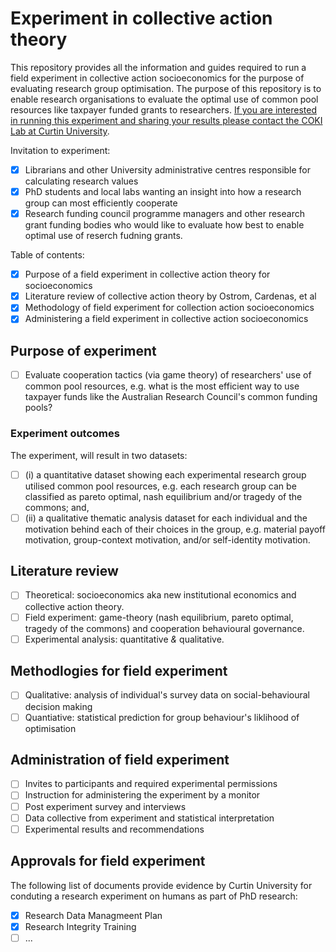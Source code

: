 # Experiment in collective action theory
This repository provides all the information and guides required to run a field experiment in collective action socioeconomics for the purpose of evaluating research group optimisation. The purpose of this repository is to enable research organisations to evaluate the optimal use of common pool resources like taxpayer funded grants to researchers.  [If you are interested in running this experiment and sharing your results please contact the COKI Lab at Curtin University](https://github.com/david-flanders-tuke/PhD/blob/main/about.md).

Invitation to experiment:
  - [x] Librarians and other University administrative centres responsible for calculating research values
  - [x] PhD students and local labs wanting an insight into how a research group can most efficiently cooperate
  - [x] Research funding council programme managers and other research grant funding bodies who would like to evaluate how best to enable optimal use of reserch fudning grants.

Table of contents:
 - [x] Purpose of a field experiment in collective action theory for socioeconomics
 - [x] Literature review of collective action theory by Ostrom, Cardenas, et al
 - [x] Methodology of field experiment for collection action socioeconomics
 - [x] Administering a field experiment in collective action socioeconomics

## Purpose of experiment
 - [ ] Evaluate cooperation tactics (via game theory) of researchers' use of common pool resources, e.g. what is the most efficient way to use taxpayer funds like the Australian Research Council's common funding pools?

### Experiment outcomes
The experiment, will result in two datasets: 
 - [ ] (i) a quantitative dataset showing each experimental research group utilised common pool resources, e.g. each research group can be classified as pareto optimal, nash equilibrium and/or tragedy of the commons; and, 
 - [ ] (ii) a qualitative thematic analysis dataset for each individual and the motivation behind each of their choices in the group, e.g. material payoff motivation, group-context motivation, and/or self-identity motivation.

## Literature review
 - [ ] Theoretical: socioeconomics aka new institutional economics and collective action theory.
 - [ ] Field experiment: game-theory (nash equilibrium, pareto optimal, tragedy of the commons) and cooperation behavioural governance.
 - [ ] Experimental analysis: quantitative *&* qualitative.

## Methodlogies for field experiment
 - [ ] Qualitative: analysis of individual's survey data on social-behavioural decision making
 - [ ] Quantiative: statistical prediction for group behaviour's liklihood of optimisation 

## Administration of field experiment
 - [ ] Invites to participants and required experimental permissions
 - [ ] Instruction for administering the experiment by a monitor
 - [ ] Post experiment survey and interviews
 - [ ] Data collective from experiment and statistical interpretation
 - [ ] Experimental results and recommendations

## Approvals for field experiment
The following list of documents provide evidence by Curtin University for conduting a research experiment on humans as part of PhD research:
 - [x] Research Data Managmeent Plan
 - [x] Research Integrity Training
 - [ ] ...
